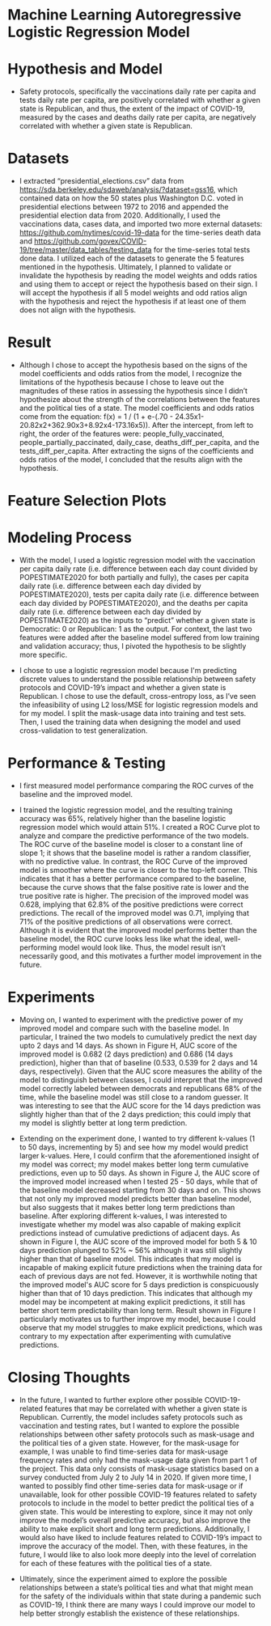 # Machine Learning Autoregressive Logistic Regression Model

# Hypothesis and Model
- Safety protocols, specifically the vaccinations daily rate per capita and tests daily rate per capita, are positively correlated with whether a given state is Republican, and thus, the extent of the impact of COVID-19, measured by the cases and deaths daily rate per capita, are negatively correlated with whether a given state is Republican.

# Datasets
- I extracted “presidential_elections.csv” data from https://sda.berkeley.edu/sdaweb/analysis/?dataset=gss16, which contained data on how the 50 states plus Washington D.C. voted in presidential elections between 1972 to 2016 and appended the presidential election data from 2020. Additionally, I used the vaccinations data, cases data, and imported two more external datasets: https://github.com/nytimes/covid-19-data for the time-series death data and https://github.com/govex/COVID-19/tree/master/data_tables/testing_data for the time-series total tests done data. I utilized each of the datasets to generate the 5 features mentioned in the hypothesis. Ultimately, I planned to validate or invalidate the hypothesis by reading the model weights and odds ratios and using them to accept or reject the hypothesis based on their sign. I will accept the hypothesis if all 5 model weights and odd ratios align with the hypothesis and reject the hypothesis if at least one of them does not align with the hypothesis.

# Result
- Although I chose to accept the hypothesis based on the signs of the model coefficients and odds ratios from the model, I recognize the limitations of the hypothesis because I chose to leave out the magnitudes of these ratios in assessing the hypothesis since I didn’t hypothesize about the strength of the correlations between the features and the political ties of a state. The model coefficients and odds ratios come from the equation: f(x) = 1 / (1 + e-(.70 - 24.35x1-20.82x2+362.90x3+8.92x4-173.16x5)). After the intercept, from left to right, the order of the features were: people_fully_vaccinated, people_partially_paccinated, daily_case, deaths_diff_per_capita, and the tests_diff_per_capita. After extracting the signs of the coefficients and odds ratios of the model, I concluded that the results align with the hypothesis.

# Feature Selection Plots


# Modeling Process
- With the model, I used a logistic regression model with the vaccination per capita daily rate (i.e. difference between each day count divided by POPESTIMATE2020 for both partially and fully), the cases per capita daily rate (i.e. difference between each day divided by POPESTIMATE2020), tests per capita daily rate (i.e. difference between each day divided by POPESTIMATE2020), and the deaths per capita daily rate (i.e. difference between each day divided by POPESTIMATE2020) as the inputs to “predict” whether a given state is Democratic: 0 or Republican: 1 as the output. For context, the last two features were added after the baseline model suffered from low training and validation accuracy; thus, I pivoted the hypothesis to be slightly more specific.

- I chose to use a logistic regression model because I'm predicting discrete values to understand the possible relationship between safety protocols and COVID-19’s impact and whether a given state is Republican. I chose to use the default, cross-entropy loss, as I’ve seen the infeasibility of using L2 loss/MSE for logistic regression models and for my model. I split the mask-usage data into training and test sets. Then, I used the training data when designing the model and used cross-validation to test generalization.

# Performance & Testing
- I first measured model performance comparing the ROC curves of the baseline and the improved model.

- I trained the logistic regression model, and the resulting training accuracy was 65%, relatively higher than the baseline logistic regression model which would attain 51%. I created a ROC Curve plot to analyze and compare the predictive performance of the two models. The ROC curve of the baseline model is closer to a constant line of slope 1; it shows that the baseline model is rather a random classifier, with no predictive value. In contrast, the ROC Curve of the improved model is smoother where the curve is closer to the top-left corner. This indicates that it has a better performance compared to the baseline, because the curve shows that the false positive rate is lower and the true positive rate is higher. The precision of the improved model was 0.628, implying that 62.8% of the positive predictions were correct predictions. The recall of the improved model was 0.71, implying that 71% of the positive predictions of all observations were correct. Although it is evident that the improved model performs better than the baseline model, the ROC curve looks less like what the ideal, well-performing model would look like. Thus, the model result isn’t necessarily good, and this motivates a further model improvement in the future.

# Experiments
- Moving on, I wanted to experiment with the predictive power of my improved model and compare such with the baseline model. In particular, I trained the two models to cumulatively predict the next day upto 2 days and 14 days. As shown in Figure H, AUC score of the improved model is 0.682 (2 days prediction) and 0.686 (14 days prediction), higher than that of baseline (0.533, 0.539 for 2 days and 14 days, respectively). Given that the AUC score measures the ability of the model to distinguish between classes, I could interpret that the improved model correctly labeled between democrats and republicans 68% of the time, while the baseline model was still close to a random guesser. It was interesting to see that the AUC score for the 14 days prediction was slightly higher than that of the 2 days prediction; this could imply that my model is slightly better at long term prediction. 

- Extending on the experiment done, I wanted to try different k-values (1 to 50 days, incrementing by 5) and see how my model would predict larger k-values. Here, I could confirm that the aforementioned insight of my model was correct; my model makes better long term cumulative predictions, even up to 50 days. As shown in Figure J, the AUC score of the improved model increased when I tested 25 - 50 days, while that of the baseline model decreased starting from 30 days and on. This shows that not only my improved model predicts better than baseline model, but also suggests that it makes better long term predictions than baseline. 
After exploring different k-values, I was interested to investigate whether my model was also capable of making explicit predictions instead of cumulative predictions of adjacent days. As shown in Figure I, the AUC score of the improved model for both 5 & 10 days prediction plunged to 52% ~ 56% although it was still slightly higher than that of baseline model. This indicates that my model is incapable of making explicit future predictions when the training data for each of previous days are not fed. However, it is worthwhile noting that the improved model's AUC score for 5 days prediction is conspicuously higher than that of 10 days prediction. This indicates that although my model may be incompetent at making explicit predictions, it still has better short term predictability than long term. Result shown in Figure I particularly motivates us to further improve my model, because I could observe that my model struggles to make explicit predictions, which was contrary to my expectation after experimenting with cumulative predictions. 

# Closing Thoughts
- In the future, I wanted to further explore other possible COVID-19-related features that may be correlated with whether a given state is Republican. Currently, the model includes safety protocols such as vaccination and testing rates, but I wanted to explore the possible relationships between other safety protocols such as mask-usage and the political ties of a given state. However, for the mask-usage for example, I was unable to find time-series data for mask-usage frequency rates and only had the mask-usage data given from part 1 of the project. This data only consists of mask-usage statistics based on a survey conducted from July 2 to July 14 in 2020. If given more time, I wanted to possibly find other time-series data for mask-usage or if unavailable, look for other possible COVID-19 features related to safety protocols to include in the model to better predict the political ties of a given state. This would be interesting to explore, since it may not only improve the model’s overall predictive accuracy, but also improve the ability to make explicit short and long term predictions. Additionally, I would also have liked to include features related to COVID-19’s impact to improve the accuracy of the model. Then, with these features, in the future, I would like to also look more deeply into the level of correlation for each of these features with the political ties of a state. 

- Ultimately, since the experiment aimed to explore the possible relationships between a state’s political ties and what that might mean for the safety of the individuals within that state during a pandemic such as COVID-19, I think there are many ways I could improve our model to help better strongly establish the existence of these relationships.
